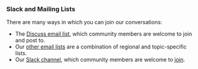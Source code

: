 ### Slack and Mailing Lists

There are many ways in which you can join our conversations:

- The [Discuss email list](http://carpentries.topicbox.com/groups/discuss), which community members are welcome to join and post to.
- Our [other email lists](https://software-carpentry.org/join/) are a combination of regional and topic-specific lists.
- Our [Slack channel](https://swcarpentry.slack.com/messages/C8H5LN44V/details/), which community members are welcome to [join](https://swc-slack-invite.herokuapp.com/).
